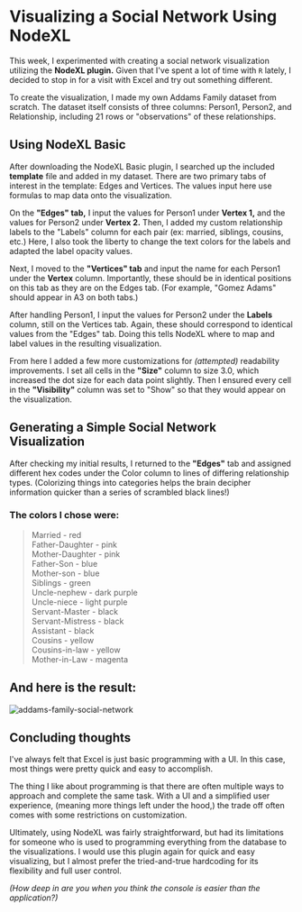 # Visualizing a Social Network Using NodeXL

This week, I experimented with creating a social network visualization utilizing the **NodeXL plugin.** Given that I've spent a lot of time with `R` lately, I decided to stop in for a visit with Excel and try out something different.

To create the visualization, I made my own Addams Family dataset from scratch. The dataset itself consists of three columns: Person1, Person2, and Relationship, including 21 rows or "observations" of these relationships.

## Using NodeXL Basic
After downloading the NodeXL Basic plugin, I searched up the included **template** file and added in my dataset. There are two primary tabs of interest in the template: Edges and Vertices. The values input here use formulas to map data onto the visualization.

On the **"Edges" tab,** I input the values for Person1 under **Vertex 1,** and the values for Person2 under **Vertex 2.** Then, I added my custom relationship labels to the "Labels" column for each pair (ex: married, siblings, cousins, etc.) Here, I also took the liberty to change the text colors for the labels and adapted the label opacity values.

Next, I moved to the **"Vertices" tab** and input the name for each Person1 under the **Vertex** column. Importantly, these should be in identical positions on this tab as they are on the Edges tab. (For example, "Gomez Adams" should appear in A3 on both tabs.)

After handling Person1, I input the values for Person2 under the **Labels** column, still on the Vertices tab. Again, these should correspond to identical values from the "Edges" tab. Doing this tells NodeXL where to map and label values in the resulting visualization.

From here I added a few more customizations for *(attempted)* readability improvements. I set all cells in the **"Size"** column to size 3.0, which increased the dot size for each data point slightly. Then I ensured every cell in the **"Visibility"** column was set to "Show" so that they would appear on the visualization.

## Generating a Simple Social Network Visualization
After checking my initial results, I returned to the **"Edges"** tab and assigned different hex codes under the Color column to lines of differing relationship types. (Colorizing things into categories helps the brain decipher information quicker than a series of scrambled black lines!)

### The colors I chose were:
> Married - red <br />
> Father-Daughter - pink <br />
> Mother-Daughter - pink <br />
> Father-Son - blue <br />
> Mother-son - blue <br />
> Siblings - green <br />
> Uncle-nephew - dark purple <br />
> Uncle-niece - light purple <br />
> Servant-Master - black <br />
> Servant-Mistress - black <br />
> Assistant - black <br />
> Cousins - yellow <br />
> Cousins-in-law - yellow <br />
> Mother-in-Law - magenta <br />

## And here is the result:

![addams-family-social-network](https://github.com/user-attachments/assets/a8c35d74-6807-46eb-8b00-384c0bc0bd12)

## Concluding thoughts
I've always felt that Excel is just basic programming with a UI. In this case, most things were pretty quick and easy to accomplish.

The thing I like about programming is that there are often multiple ways to approach and complete the same task. With a UI and a simplified user experience, (meaning more things left under the hood,) the trade off often comes with some restrictions on customization.

Ultimately, using NodeXL was fairly straightforward, but had its limitations for someone who is used to programming everything from the database to the visualizations. I would use this plugin again for quick and easy visualizing, but I almost prefer the tried-and-true hardcoding for its flexibility and full user control. 

*(How deep in are you when you think the console is easier than the application?)*
